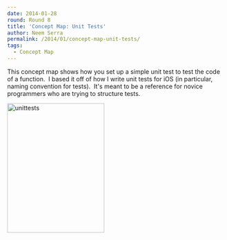 ```yaml
---
date: 2014-01-28
round: Round 8
title: 'Concept Map: Unit Tests'
author: Neem Serra
permalink: /2014/01/concept-map-unit-tests/
tags:
  - Concept Map
---
```

This concept map shows how you set up a simple unit test to test the code of a function.  I based it off of how I write unit tests for iOS (in particular, naming convention for tests).  It's meant to be a reference for novice programmers who are trying to structure tests.

[<img class="alignnone size-medium wp-image-5700" alt="unittests" src="http://files.software-carpentry.org/training-course/2014/01/unittests-e1390883514130-225x300.jpg" width="225" height="300" />][1]

 [1]: http://files.software-carpentry.org/training-course/2014/01/unittests-e1390883514130.jpg
